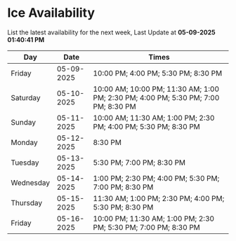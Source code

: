 # Ice Availability

List the latest availability for the next week, Last Update at **05-09-2025 01:40:41 PM**

| Day         | Date        | Times       |
| ----------- | ----------- | ----------- |
|Friday|05-09-2025|10:00 PM; 4:00 PM; 5:30 PM; 8:30 PM|
|Saturday|05-10-2025|10:00 AM; 10:00 PM; 11:30 AM; 1:00 PM; 2:30 PM; 4:00 PM; 5:30 PM; 7:00 PM; 8:30 PM|
|Sunday|05-11-2025|10:00 AM; 11:30 AM; 1:00 PM; 2:30 PM; 4:00 PM; 5:30 PM; 8:30 PM|
|Monday|05-12-2025|8:30 PM|
|Tuesday|05-13-2025|5:30 PM; 7:00 PM; 8:30 PM|
|Wednesday|05-14-2025|1:00 PM; 2:30 PM; 4:00 PM; 5:30 PM; 7:00 PM; 8:30 PM|
|Thursday|05-15-2025|11:30 AM; 1:00 PM; 2:30 PM; 4:00 PM; 5:30 PM; 8:30 PM|
|Friday|05-16-2025|10:00 PM; 11:30 AM; 1:00 PM; 2:30 PM; 5:30 PM; 7:00 PM; 8:30 PM|
